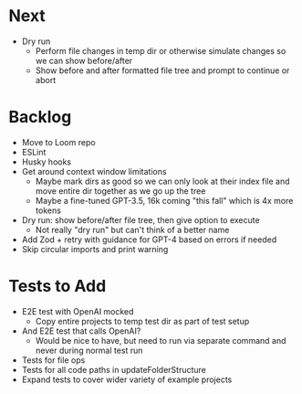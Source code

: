 # Next

- Dry run
  - Perform file changes in temp dir or otherwise simulate changes so we can show before/after
  - Show before and after formatted file tree and prompt to continue or abort

# Backlog

- Move to Loom repo
- ESLint
- Husky hooks
- Get around context window limitations
  - Maybe mark dirs as good so we can only look at their index file and move entire dir together as we go up the tree
  - Maybe a fine-tuned GPT-3.5, 16k coming "this fall" which is 4x more tokens
- Dry run: show before/after file tree, then give option to execute
  - Not really "dry run" but can't think of a better name
- Add Zod + retry with guidance for GPT-4 based on errors if needed
- Skip circular imports and print warning

# Tests to Add

- E2E test with OpenAI mocked
  - Copy entire projects to temp test dir as part of test setup
- And E2E test that calls OpenAI?
  - Would be nice to have, but need to run via separate command and never during normal test run
- Tests for file ops
- Tests for all code paths in updateFolderStructure
- Expand tests to cover wider variety of example projects
